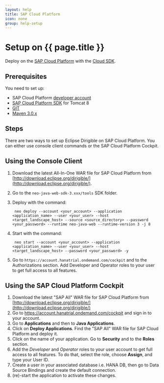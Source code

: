 ```yaml
---
layout: help
title: SAP Cloud Platform
icon: none
group: help-setup
---
```


Setup on {{ page.title }}
===
Deploy on the [SAP Cloud Platform](https://account.hana.ondemand.com/) with the [Cloud SDK](https://tools.hana.ondemand.com/#cloud).

Prerequisites
---
You need to set up:

- SAP Cloud Platform [developer account](https://help.hana.ondemand.com/help/frameset.htm?65d74d39cb3a4bf8910cd36ec54d2b99.html)
- [SAP Cloud Platform SDK](https://tools.hana.ondemand.com/#cloud) for Tomcat 8
- [GIT](https://git-scm.com/)
- [Maven 3.0.x](http://maven.apache.org/docs/3.0.5/release-notes.html)

Steps
---
There are two ways to set up Eclipse Dirigible on SAP Cloud Platform. You can either use console client commands or the SAP Cloud Platform Cockpit.

Using the Console Client
---
1. Download the latest All-In-One WAR file for SAP Cloud Platform from [http://download.eclipse.org/dirigible/](http://download.eclipse.org/dirigible/).
2. Go to the `neo-java-web-sdk-3.xxx/tools` SDK folder.
3. Deploy with the command:

        neo deploy --account <your_account> --application <application_name> --user <your_user> --host <target_landscape_host> --source <source_directory> --password <your_password> --runtime neo-java-web --runtime-version 3 -j 8

4. Start with the command:

        neo start --account <your_account> --application <application_name> --user <your_user> --host <target_landscape_host> --password <your_password> -y

5. Go to `https://account.hanatrial.ondemand.com/cockpit` and to the Authorizations section. Add Developer and Operator roles to your user to get full access to all features.

Using the SAP Cloud Platform Cockpit
---

 1. Download the latest "SAP All" WAR file for SAP Cloud Platform from [http://download.eclipse.org/dirigible/](http://download.eclipse.org/dirigible/)
 2. Go to https://account.hanatrial.ondemand.com/cockpit and sign in to your account.
 3. Go to **Applications** and then to **Java Applications**.
 4. Click on **Deploy Applications**. Find the "SAP All" WAR file for SAP Cloud Platform and deploy it.
 5. Click on the name of your application. Go to **Security** and to the **Roles** section.
 6. Add the *Developer* and *Operator* roles to your user account to get full access to all features. To do that, select the role, choose **Assign**, and type your User ID.
 7. Create a user in your associated database i.e. HANA DB, then go to Data Source Bindings and create the default connection.
 8. (re)-start the application to activate these changes.
